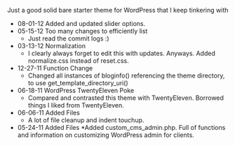 Just a good solid bare starter theme for WordPress that I keep tinkering with

* 08-01-12 Added and updated slider options.
* 05-15-12 Too many changes to efficiently list
	* Just read the commit logs :)
* 03-13-12 Normalization
	* I clearly always forget to edit this with updates. Anyways. Added normalize.css instead of reset.css.
* 12-27-11 Function Change
	* Changed all instances of bloginfo() referencing the theme directory, to use get_template_directory_uri()
* 06-18-11 WordPress TwentyEleven Poke
	* Compared and contrasted this theme with TwentyEleven. Borrowed things I liked from TwentyEleven.
* 06-06-11 Added Files
	* A lot of file cleanup and indent touchup.
* 05-24-11 Added Files
	*Added custom_cms_admin.php. Full of functions and information on customizing WordPress admin for clients.